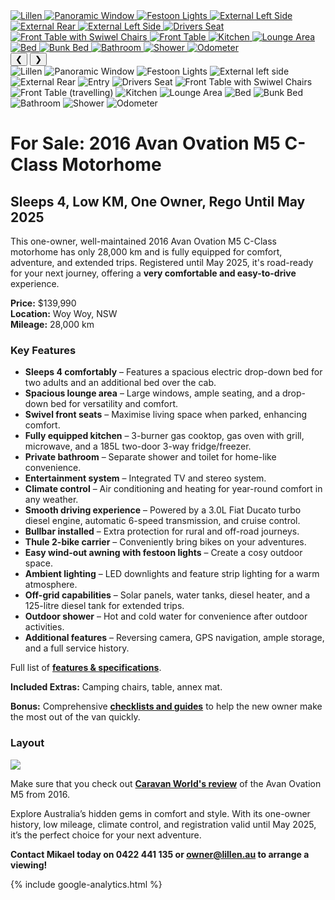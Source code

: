 
<link href="styles/custom.css" rel="stylesheet" />

<div class="carousel">
  <div class="carousel-container">
      <a href="images/lillen.jpg" target="_blank">
          <img src="images/lillen.jpg" alt="Lillen" />
      </a>
      <a href="images/window.jpg" target="_blank">
          <img src="images/window.jpg" alt="Panoramic Window" />
      </a>
      <a href="images/festoon-lights.jpg" target="_blank">
          <img src="images/festoon-lights.jpg" alt="Festoon Lights" />
      </a>
      <a href="images/left-side.jpg" target="_blank">
          <img src="images/left-side.jpg" alt="External Left Side" />
      </a>
      <a href="images/rear.jpg" target="_blank">
          <img src="images/rear.jpg" alt="External Rear" />
      </a>
      <a href="images/entry.jpg" target="_blank">
          <img src="images/entry.jpg" alt="External Left Side" />
      </a>
      <a href="images/drivers-seat.jpg" target="_blank">
          <img src="images/drivers-seat.jpg" alt="Drivers Seat" />
      </a>
      <a href="images/front-table.jpg" target="_blank">
          <img src="images/front-table.jpg" alt="Front Table with Swiwel Chairs" />
      </a>
     <a href="images/front-table-travelling.jpg" target="_blank">
          <img src="images/front-table-travelling.jpg" alt="Front Table" />
      </a>
      <a href="images/kitchen.jpg" target="_blank">
          <img src="images/kitchen.jpg" alt="Kitchen" />
      </a>
      <a href="images/lounge-area.jpg" target="_blank">
          <img src="images/lounge-area.jpg" alt="Lounge Area" />
      </a>
      <a href="images/bed.jpg" target="_blank">
          <img src="images/bed.jpg" alt="Bed" />
      </a>
      <a href="images/bunk-bed.jpg" target="_blank">
          <img src="images/bunk-bed.jpg" alt="Bunk Bed" />
      </a>
      <a href="images/bathroom.jpg" target="_blank">
          <img src="images/bathroom.jpg" alt="Bathroom" />
      </a>
   <a href="images/shower.jpg" target="_blank">
          <img src="images/shower.jpg" alt="Shower" />
      </a>
      <a href="images/odometer.jpg" target="_blank">
          <img src="images/odometer.jpg" alt="Odometer" />
      </a>
  </div>
  <button class="prev" onclick="previousImage()">&#10094;</button>
  <button class="next" onclick="nextImage()">&#10095;</button>
</div>

<div class="thumbnails">
  <div class="thumbnail-scroll">
      <img src="images/lillen.jpg" onclick="showImage(0)" alt="Lillen" class="thumbnail" />
      <img src="images/window.jpg" onclick="showImage(1)" alt="Panoramic Window" class="thumbnail" />
      <img src="images/festoon-lights.jpg" onclick="showImage(2)" alt="Festoon Lights" class="thumbnail" />
      <img src="images/left-side.jpg" onclick="showImage(3)" alt="External left side" class="thumbnail" />
      <img src="images/rear.jpg" onclick="showImage(4)" alt="External Rear" class="thumbnail" />
      <img src="images/entry.jpg" onclick="showImage(5)" alt="Entry" class="thumbnail" />
      <img src="images/drivers-seat.jpg" onclick="showImage(6)" alt="Drivers Seat" class="thumbnail" />
      <img src="images/front-table.jpg" onclick="showImage(7)" alt="Front Table with Swiwel Chairs" class="thumbnail" />
      <img src="images/front-table-travelling.jpg" onclick="showImage(8)" alt="Front Table (travelling)" class="thumbnail" />
      <img src="images/kitchen.jpg" onclick="showImage(9)" alt="Kitchen" class="thumbnail" />
      <img src="images/lounge-area.jpg" onclick="showImage(10)" alt="Lounge Area" class="thumbnail" />
      <img src="images/bed.jpg" onclick="showImage(11)" alt="Bed" class="thumbnail" />
      <img src="images/bunk-bed.jpg" onclick="showImage(12)" alt="Bunk Bed" class="thumbnail" />
      <img src="images/bathroom.jpg" onclick="showImage(13)" alt="Bathroom" class="thumbnail" />
      <img src="images/shower.jpg" onclick="showImage(14)" alt="Shower" class="thumbnail" />
      <img src="images/odometer.jpg" onclick="showImage(15)" alt="Odometer" class="thumbnail" />
  </div>
</div>


# For Sale: 2016 Avan Ovation M5 C-Class Motorhome
## Sleeps 4, Low KM, One Owner, Rego Until May 2025

This one-owner, well-maintained 2016 Avan Ovation M5 C-Class motorhome has only 28,000 km and is fully equipped for comfort, adventure, and extended trips. Registered until May 2025, it's road-ready for your next journey, offering a **very comfortable and easy-to-drive** experience.

**Price:** $139,990  
**Location:** Woy Woy, NSW  
**Mileage:** 28,000 km  

### Key Features

- **Sleeps 4 comfortably** – Features a spacious electric drop-down bed for two adults and an additional bed over the cab.
- **Spacious lounge area** – Large windows, ample seating, and a drop-down bed for versatility and comfort.
- **Swivel front seats** – Maximise living space when parked, enhancing comfort.
- **Fully equipped kitchen** – 3-burner gas cooktop, gas oven with grill, microwave, and a 185L two-door 3-way fridge/freezer.
- **Private bathroom** – Separate shower and toilet for home-like convenience.
- **Entertainment system** – Integrated TV and stereo system.
- **Climate control** – Air conditioning and heating for year-round comfort in any weather.
- **Smooth driving experience** – Powered by a 3.0L Fiat Ducato turbo diesel engine, automatic 6-speed transmission, and cruise control.
- **Bullbar installed** – Extra protection for rural and off-road journeys.
- **Thule 2-bike carrier** – Conveniently bring bikes on your adventures.
- **Easy wind-out awning with festoon lights** – Create a cosy outdoor space.
- **Ambient lighting** – LED downlights and feature strip lighting for a warm atmosphere.
- **Off-grid capabilities** – Solar panels, water tanks, diesel heater, and a 125-litre diesel tank for extended trips.
- **Outdoor shower** – Hot and cold water for convenience after outdoor activities.
- **Additional features** – Reversing camera, GPS navigation, ample storage, and a full service history.

Full list of **[features & specifications](specifications/index.md)**.

**Included Extras:** Camping chairs, table, annex mat.

**Bonus:** Comprehensive **[checklists and guides](guides/index.md)** to help the new owner make the most out of the van quickly.

### Layout

<a href="images/floorplan.png" target="_blank">
    <img src="images/floorplan.png" />
</a>

Make sure that you check out **[Caravan World's review](review/index.md)** of the Avan Ovation M5 from 2016.

Explore Australia’s hidden gems in comfort and style. With its one-owner history, low mileage, climate control, and registration valid until May 2025, it’s the perfect choice for your next adventure.

**Contact Mikael today on 0422 441 135 or [owner@lillen.au](mailto:owner@lillen.au) to arrange a viewing!**

{% include google-analytics.html %}

<script>
  let currentIndex = 0;
  const images = document.querySelectorAll('.carousel img');
  const thumbnails = document.querySelectorAll('.thumbnail');

  function showImage(index) {
    currentIndex = index;
    images.forEach((img, i) => {
      img.style.display = (i === index) ? 'block' : 'none';
    });
    updateThumbnails();
  }

  function nextImage() {
    currentIndex = (currentIndex + 1) % images.length;
    showImage(currentIndex);
  }

  function previousImage() {
    currentIndex = (currentIndex - 1 + images.length) % images.length;
    showImage(currentIndex);
  }

  function updateThumbnails() {
    thumbnails.forEach((thumb, i) => {
      thumb.classList.toggle('active', i === currentIndex);
    });
  }

  thumbnails.forEach((thumb, index) => {
    thumb.addEventListener('click', () => showImage(index));
  });

  // Automatically show the first image
  showImage(currentIndex);
</script>